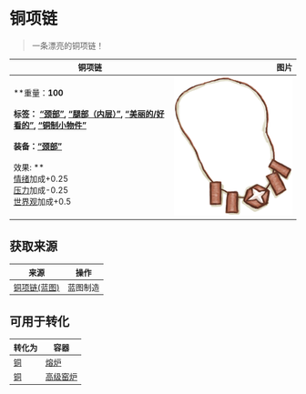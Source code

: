 # 铜项链  
> 一条漂亮的铜项链！  
  
  铜项链  |   图片   
 ----  |  ----:   
 **重量：**100<br><br>**标签：**	[“颈部”](tag_Neck.md), [“腿部（内层）”](tag_Clothing.md), [“美丽的/好看的”](tag_Pretty.md), [“铜制小物件”](tag_CopperSmall.md)<br><br>**装备：**[“颈部”](eTag_Neck.md)<br><br>** 效果: **<br>[情绪](Morale.md)加成+0.25<br>[压力](Stress.md)加成-0.25<br>[世界观](Structure.md)加成+0.5  |  ![](Sprite/CopperNecklace.png)   
  
## 获取来源  
来源  |  操作  
----  |  ----  
[铜项链(蓝图)](Bp_CopperNecklace.md)  |  蓝图制造  
## 可用于转化  
转化为  |  容器  
----  |  ----  
[铜](Copper.md)  |  [熔炉](Forge.md)  
[铜](Copper.md)  |  [高级窑炉](KilnAdvanced.md)  
